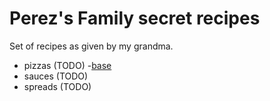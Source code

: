 # Perez's Family secret recipes

Set of recipes as given by my grandma.


- pizzas (TODO)
-[base](./base.md)
- sauces (TODO)
- spreads (TODO)
